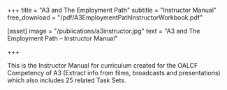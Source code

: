 +++
title = "A3 and The Employment Path"
subtitle = "Instructor Manual"
free_download = "/pdf/A3EmploymentPathInstructorWorkbook.pdf"


[asset]
  image = "/publications/a3instructor.jpg"
  text = "A3 and The Employment Path – Instructor Manual"


+++

This is the Instructor Manual for curriculum created for the OALCF Competency of A3 (Extract info from films, broadcasts and presentations) which also includes 25 related Task Sets.
